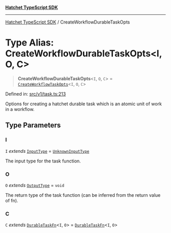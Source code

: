 [**Hatchet TypeScript SDK**](../README.md)

***

[Hatchet TypeScript SDK](../README.md) / CreateWorkflowDurableTaskOpts

# Type Alias: CreateWorkflowDurableTaskOpts\<I, O, C\>

> **CreateWorkflowDurableTaskOpts**\<`I`, `O`, `C`\> = [`CreateWorkflowTaskOpts`](CreateWorkflowTaskOpts.md)\<`I`, `O`, `C`\>

Defined in: [src/v1/task.ts:213](https://github.com/hatchet-dev/hatchet/blob/0288a24f2e9f14787135b399bd47182f4d1260d9/sdks/typescript/src/v1/task.ts#L213)

Options for creating a hatchet durable task which is an atomic unit of work in a workflow.

## Type Parameters

### I

`I` *extends* [`InputType`](InputType.md) = [`UnknownInputType`](UnknownInputType.md)

The input type for the task function.

### O

`O` *extends* [`OutputType`](OutputType.md) = `void`

The return type of the task function (can be inferred from the return value of fn).

### C

`C` *extends* [`DurableTaskFn`](DurableTaskFn.md)\<`I`, `O`\> = [`DurableTaskFn`](DurableTaskFn.md)\<`I`, `O`\>
